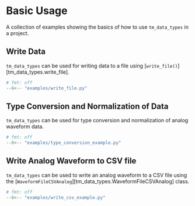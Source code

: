 # Basic Usage

A collection of examples showing the basics of how to use `tm_data_types` in a
project.

## Write Data

`tm_data_types` can be used for writing data to a file using [`write_file()`][tm_data_types.write_file].

```python
# fmt: off
--8<-- "examples/write_file.py"
```

## Type Conversion and Normalization of Data

`tm_data_types` can be used for type conversion and normalization of analog waveform data.

```python
# fmt: off
--8<-- "examples/type_conversion_example.py"
```

## Write Analog Waveform to CSV file

`tm_data_types` can be used to write an analog waveform to a CSV file using the [`WaveformFileCSVAnalog`][tm_data_types.WaveformFileCSVAnalog] class.

```python
# fmt: off
--8<-- "examples/write_csv_example.py"
```
